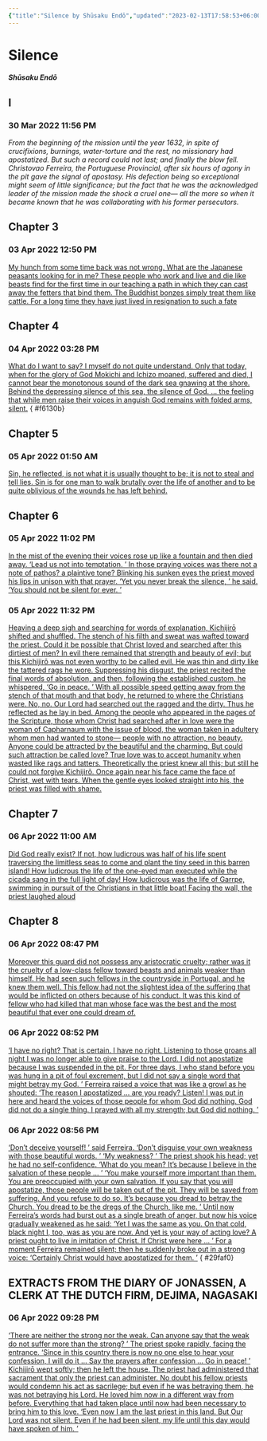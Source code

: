 ```yaml
---
{"title":"Silence by Shūsaku Endō","updated":"2023-02-13T17:58:53+06:00","created":"2022-04-06T15:47:12+06:00","latitude":23.7826634,"longitude":90.42125039,"altitude":-54.0939,"dg-publish":true,"dg-note-icon":"stone","tags":["christian","novel","classic","japanese","reading-note"],"permalink":"/personal/reading/notes-and-highlights/silence-by-shusaku-endo/","dgPassFrontmatter":true,"noteIcon":"stone"}
---
```


# Silence
##### Shūsaku Endō

## I
### 30 Mar 2022 11:56 PM
_From the beginning of the mission until the year 1632, in spite of crucifixions, burnings, water-torture and the rest, no missionary had apostatized. But such a record could not last; and finally the blow fell. Christovao Ferreira, the Portuguese Provincial, after six hours of agony in the pit gave the signal of apostasy. His defection being so exceptional might seem of little significance; but the fact that he was the acknowledged leader of the mission made the shock a cruel one— all the more so when it became known that he was collaborating with his former persecutors._
## Chapter 3
### 03 Apr 2022 12:50 PM
<u>My hunch from some time back was not wrong. What are the Japanese peasants looking for in me? These people who work and live and die like beasts find for the first time in our teaching a path in which they can cast away the fetters that bind them. The Buddhist bonzes simply treat them like cattle. For a long time they have just lived in resignation to such a fate</u>
## Chapter 4
### 04 Apr 2022 03:28 PM
<u>What do I want to say? I myself do not quite understand. Only that today, when for the glory of God Mokichi and Ichizo moaned, suffered and died, I cannot bear the monotonous sound of the dark sea gnawing at the shore. Behind the depressing silence of this sea, the silence of God. … the feeling that while men raise their voices in anguish God remains with folded arms, silent.</u>
{ #f6130b}

## Chapter 5
### 05 Apr 2022 01:50 AM
<u>Sin, he reflected, is not what it is usually thought to be; it is not to steal and tell lies. Sin is for one man to walk brutally over the life of another and to be quite oblivious of the wounds he has left behind.</u>
## Chapter 6
### 05 Apr 2022 11:02 PM
<u>In the mist of the evening their voices rose up like a fountain and then died away. ‘Lead us not into temptation. ’ In those praying voices was there not a note of pathos? a plaintive tone? Blinking his sunken eyes the priest moved his lips in unison with that prayer. ‘Yet you never break the silence, ’ he said. ‘You should not be silent for ever. ’</u>
### 05 Apr 2022 11:32 PM
<u>Heaving a deep sigh and searching for words of explanation, Kichijirō shifted and shuffled. The stench of his filth and sweat was wafted toward the priest. Could it be possible that Christ loved and searched after this dirtiest of men? In evil there remained that strength and beauty of evil; but this Kichijirō was not even worthy to be called evil. He was thin and dirty like the tattered rags he wore. Suppressing his disgust, the priest recited the final words of absolution, and then, following the established custom, he whispered, ‘Go in peace. ’ With all possible speed getting away from the stench of that mouth and that body, he returned to where the Christians were. No, no. Our Lord had searched out the ragged and the dirty. Thus he reflected as he lay in bed. Among the people who appeared in the pages of the Scripture, those whom Christ had searched after in love were the woman of Capharnaum with the issue of blood, the woman taken in adultery whom men had wanted to stone— people with no attraction, no beauty. Anyone could be attracted by the beautiful and the charming. But could such attraction be called love? True love was to accept humanity when wasted like rags and tatters. Theoretically the priest knew all this; but still he could not forgive Kichijirō. Once again near his face came the face of Christ, wet with tears. When the gentle eyes looked straight into his, the priest was filled with shame.</u>
## Chapter 7
### 06 Apr 2022 11:00 AM
<u>Did God really exist? If not, how ludicrous was half of his life spent traversing the limitless seas to come and plant the tiny seed in this barren island! How ludicrous the life of the one-eyed man executed while the cicada sang in the full light of day! How ludicrous was the life of Garrpe, swimming in pursuit of the Christians in that little boat! Facing the wall, the priest laughed aloud</u>
## Chapter 8
### 06 Apr 2022 08:47 PM
<u>Moreover this guard did not possess any aristocratic cruelty; rather was it the cruelty of a low-class fellow toward beasts and animals weaker than himself. He had seen such fellows in the countryside in Portugal, and he knew them well. This fellow had not the slightest idea of the suffering that would be inflicted on others because of his conduct. It was this kind of fellow who had killed that man whose face was the best and the most beautiful that ever one could dream of.</u>
### 06 Apr 2022 08:52 PM
<u>‘I have no right? That is certain. I have no right. Listening to those groans all night I was no longer able to give praise to the Lord. I did not apostatize because I was suspended in the pit. For three days, I who stand before you was hung in a pit of foul excrement, but I did not say a single word that might betray my God. ’ Ferreira raised a voice that was like a growl as he shouted: ‘The reason I apostatized … are you ready? Listen! I was put in here and heard the voices of those people for whom God did nothing. God did not do a single thing. I prayed with all my strength; but God did nothing. ’</u>
### 06 Apr 2022 08:56 PM
<u>‘Don’t deceive yourself! ’ said Ferreira. ‘Don’t disguise your own weakness with those beautiful words. ’
‘My weakness? ’ The priest shook his head; yet he had no self-confidence. ‘What do you mean? It’s because I believe in the salvation of these people … ’
‘You make yourself more important than them. You are preoccupied with your own salvation. If you say that you will apostatize, those people will be taken out of the pit. They will be saved from suffering. And you refuse to do so. It’s because you dread to betray the Church. You dread to be the dregs of the Church, like me.
’ Until now Ferreira’s words had burst out as a single breath of anger, but now his voice gradually weakened as he said: ‘Yet I was the same as you. On that cold, black night I, too, was as you are now. And yet is your way of acting love? A priest ought to live in imitation of Christ. If Christ were here … ’ For a moment Ferreira remained silent; then he suddenly broke out in a strong voice: ‘Certainly Christ would have apostatized for them. ’</u>
{ #29faf0}

## EXTRACTS FROM THE DIARY OF JONASSEN, A CLERK AT THE DUTCH FIRM, DEJIMA, NAGASAKI
### 06 Apr 2022 09:28 PM
<u>‘There are neither the strong nor the weak. Can anyone say that the weak do not suffer more than the strong? ’ The priest spoke rapidly, facing the entrance. ‘Since in this country there is now no one else to hear your confession, I will do it … Say the prayers after confession … Go in peace! ’ Kichijirō wept softly; then he left the house. The priest had administered that sacrament that only the priest can administer. No doubt his fellow priests would condemn his act as sacrilege; but even if he was betraying them, he was not betraying his Lord. He loved him now in a different way from before. Everything that had taken place until now had been necessary to bring him to this love. ‘Even now I am the last priest in this land. But Our Lord was not silent. Even if he had been silent, my life until this day would have spoken of him. ’</u>